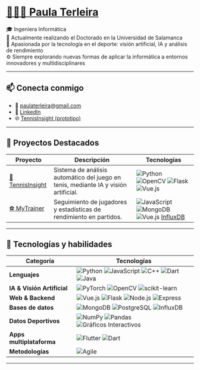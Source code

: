 # [👩🏻‍💻 Paula Terleira](https://paterle.github.io/) 

🎓 Ingeniera Informática  
📍 Actualmente realizando el Doctorado en la Universidad de Salamanca  
🎾 Apasionada por la tecnología en el deporte: visión artificial, IA y análisis de rendimiento  
⚙️​ Siempre explorando nuevas formas de aplicar la informática a entornos innovadores y multidisciplinares  

---

## 📫 Conecta conmigo

- 📧 paulaterleira@gmail.com  
- 🔗 [LinkedIn](https://www.linkedin.com/in/paula-terleira-fernandez/)  
- 🌐 [TennisInsight (prototipo)](https://tcue.usal.es/prototipos-orientados-al-mercado/fichas-prototipos-orientados-al-mercado/278-ficha-40)

---

## 💼 Proyectos Destacados

| Proyecto | Descripción | Tecnologías |
|---------|-------------|--------------|
| [🎾 TennisInsight](https://gredos.usal.es/handle/10366/164978) | Sistema de análisis automático del juego en tenis, mediante IA y visión artificial. | ![Python](https://img.shields.io/badge/-Python-3776AB?logo=python&logoColor=white) ![OpenCV](https://img.shields.io/badge/-OpenCV-5C3EE8?logo=opencv&logoColor=white) ![Flask](https://img.shields.io/badge/-Flask-000000?logo=flask&logoColor=white) ![Vue.js](https://img.shields.io/badge/-Vue.js-4FC08D?logo=vue.js&logoColor=white) |
| [⚽ MyTrainer](https://gredos.usal.es/handle/10366/151439) | Seguimiento de jugadores y estadísticas de rendimiento en partidos. | ![JavaScript](https://img.shields.io/badge/-JavaScript-F7DF1E?logo=javascript&logoColor=black) ![MongoDB](https://img.shields.io/badge/-MongoDB-47A248?logo=mongodb&logoColor=white) ![Vue.js](https://img.shields.io/badge/-Vue.js-4FC08D?logo=vue.js&logoColor=white) [InfluxDB](https://img.shields.io/badge/-InfluxDB-22ADF6?logo=influxdb&logoColor=white) |

---

## 🧠 Tecnologías y habilidades

| Categoría | Tecnologías |
|----------|-------------|
| **Lenguajes** | ![Python](https://img.shields.io/badge/-Python-3776AB?logo=python&logoColor=white) ![JavaScript](https://img.shields.io/badge/-JavaScript-F7DF1E?logo=javascript&logoColor=black) ![C++](https://img.shields.io/badge/-C++-00599C?logo=c%2B%2B&logoColor=white) ![Dart](https://img.shields.io/badge/-Dart-0175C2?logo=dart&logoColor=white) ![Java](https://img.shields.io/badge/-Java-007396?logo=java&logoColor=white) |
| **IA & Visión Artificial** | ![PyTorch](https://img.shields.io/badge/-PyTorch-EE4C2C?logo=pytorch&logoColor=white) ![OpenCV](https://img.shields.io/badge/-OpenCV-5C3EE8?logo=opencv&logoColor=white) ![scikit-learn](https://img.shields.io/badge/-scikit--learn-F7931E?logo=scikitlearn&logoColor=white) |
| **Web & Backend** | ![Vue.js](https://img.shields.io/badge/-Vue.js-4FC08D?logo=vue.js&logoColor=white) ![Flask](https://img.shields.io/badge/-Flask-000000?logo=flask&logoColor=white) ![Node.js](https://img.shields.io/badge/-Node.js-339933?logo=node.js&logoColor=white) ![Express](https://img.shields.io/badge/-Express-000000?logo=express&logoColor=white) |
| **Bases de datos** | ![MongoDB](https://img.shields.io/badge/-MongoDB-47A248?logo=mongodb&logoColor=white) ![PostgreSQL](https://img.shields.io/badge/-PostgreSQL-336791?logo=postgresql&logoColor=white) ![InfluxDB](https://img.shields.io/badge/-InfluxDB-22ADF6?logo=influxdb&logoColor=white) |
| **Datos Deportivos** | ![NumPy](https://img.shields.io/badge/-NumPy-013243?logo=numpy&logoColor=white) ![Pandas](https://img.shields.io/badge/-Pandas-150458?logo=pandas&logoColor=white) ![Gráficos Interactivos](https://img.shields.io/badge/-Visualización-1E88E5?logo=plotly&logoColor=white) |
| **Apps multiplataforma** | ![Flutter](https://img.shields.io/badge/-Flutter-02569B?logo=flutter&logoColor=white) ![Dart](https://img.shields.io/badge/-Dart-0175C2?logo=dart&logoColor=white) |
| **Metodologías** | ![Agile](https://img.shields.io/badge/-Agile-FF6F00?logo=scrumalliance&logoColor=white) |


---



